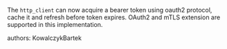 The `http_client` can now acquire a bearer token using oauth2 protocol, cache it and refresh before token expires. 
OAuth2 and mTLS extension are supported in this implementation.

authors: KowalczykBartek